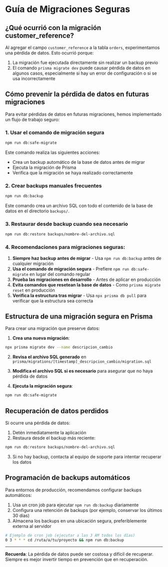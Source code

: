 # Guía de Migraciones Seguras

## ¿Qué ocurrió con la migración customer_reference?

Al agregar el campo `customer_reference` a la tabla `orders`, experimentamos una pérdida de datos. Esto ocurrió porque:

1. La migración fue ejecutada directamente sin realizar un backup previo
2. El comando `prisma migrate dev` puede causar pérdida de datos en algunos casos, especialmente si hay un error de configuración o si se usa incorrectamente

## Cómo prevenir la pérdida de datos en futuras migraciones

Para evitar pérdidas de datos en futuras migraciones, hemos implementado un flujo de trabajo seguro:

### 1. Usar el comando de migración segura

```bash
npm run db:safe-migrate
```

Este comando realiza las siguientes acciones:
- Crea un backup automático de la base de datos antes de migrar
- Ejecuta la migración de Prisma
- Verifica que la migración se haya realizado correctamente

### 2. Crear backups manuales frecuentes

```bash
npm run db:backup
```

Este comando crea un archivo SQL con todo el contenido de la base de datos en el directorio `backups/`.

### 3. Restaurar desde backup cuando sea necesario

```bash
npm run db:restore backups/nombre-del-archivo.sql
```

### 4. Recomendaciones para migraciones seguras:

1. **Siempre haz backup antes de migrar** - Usa `npm run db:backup` antes de cualquier migración
2. **Usa el comando de migración segura** - Prefiere `npm run db:safe-migrate` en lugar del comando regular
3. **Prueba las migraciones en desarrollo** - Antes de aplicar en producción
4. **Evita comandos que resetean la base de datos** - Como `prisma migrate reset` en producción
5. **Verifica la estructura tras migrar** - Usa `npx prisma db pull` para verificar que la estructura sea correcta

## Estructura de una migración segura en Prisma

Para crear una migración que preserve datos:

1. **Crea una nueva migración**:
```bash
npx prisma migrate dev --name descripcion_cambio
```

2. **Revisa el archivo SQL generado** en `prisma/migrations/[timestamp]_descripcion_cambio/migration.sql`

3. **Modifica el archivo SQL si es necesario** para asegurar que no haya pérdida de datos

4. **Ejecuta la migración segura**:
```bash
npm run db:safe-migrate
```

## Recuperación de datos perdidos

Si ocurre una pérdida de datos:

1. Detén inmediatamente la aplicación
2. Restaura desde el backup más reciente:
```bash
npm run db:restore backups/nombre-del-archivo.sql
```
3. Si no hay backup, contacta al equipo de soporte para intentar recuperar los datos

## Programación de backups automáticos

Para entornos de producción, recomendamos configurar backups automáticos:

1. Usa un cron job para ejecutar `npm run db:backup` diariamente
2. Configura una retención de backups (por ejemplo, conservar los últimos 30 días)
3. Almacena los backups en una ubicación segura, preferiblemente externa al servidor

```bash
# Ejemplo de cron job (ejecutar a las 3 AM todos los días)
0 3 * * * cd /ruta/a/tu/proyecto && npm run db:backup
```

---

**Recuerda**: La pérdida de datos puede ser costosa y difícil de recuperar. Siempre es mejor invertir tiempo en prevención que en recuperación.